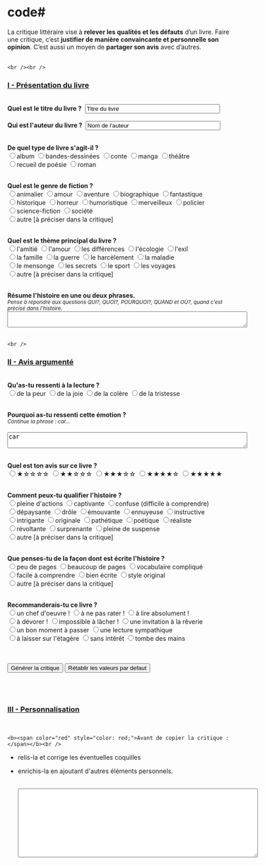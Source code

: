 # code# <meta content="text/html; charset=UTF-8" http-equiv="Content-Type" />
La critique littéraire vise à <b>relever les qualités et les défauts</b> d’un livre.
Faire une critique, c’est <b>justifier de manière convaincante et personnelle son opinion</b>. C’est aussi un moyen de <b>partager son avis</b> avec d’autres.
	<br /> <br />

	<br /><br />
<h3><b><u>I - Présentation du livre</u></b></h3>
<br />
<form name="titre">
	<b>Quel est le titre du livre ?</b>&nbsp;
	<input size="35" value="Titre du livre" id="txt_titre" type="text" /><br /><br>
	<b>Qui est l'auteur du livre ?</b>&nbsp;
	<input size="35" value="Nom de l'auteur" id="txt_auteur" type="text" />
	<br /><br />
  </form>
  
<form name="livre">
	<b>De quel type de livre s'agit-il ?</b><br />
	<input type="radio" name="livre" value="un album" />album    
	<input type="radio" name="livre" value="une bande-dessinée" />bandes-dessinées    
    <input type="radio" name="livre" value="un conte" />conte    
	<input type="radio" name="livre" value="un manga" />manga    
	<input type="radio" name="livre" value="une pièce de théâtre" />théâtre<br />
	<input type="radio" name="livre" value="un recueil de poésie" />recueil de poésie    
    <input type="radio" name="livre" value="un roman" />roman
	<br /><br />
  </form>
  
<form name="genre">
	<b>Quel est le genre de fiction ?</b><br />
	<input type="radio" name="genre" value="animalier" />animalier    
	<input type="radio" name="genre" value="d'amour" />amour    
    <input type="radio" name="genre" value="d'aventure" />aventure    
	<input type="radio" name="genre" value="biographique" />biographique    
	<input type="radio" name="genre" value="fantastique" />fantastique<br />
	<input type="radio" name="genre" value="historique" />historique    
    <input type="radio" name="genre" value="d'horreur" />horreur    
	<input type="radio" name="genre" value="humoristique" />humoristique    
	<input type="radio" name="genre" value="merveilleux" />merveilleux    
	<input type="radio" name="genre" value="policier" />policier<br />
    <input type="radio" name="genre" value="de science-fiction" />science-fiction    
	<input type="radio" name="genre" value="de société" />société<br />
	<input type="radio" name="genre" value="[précisions sur le genre de l'histoire]" />autre [à préciser dans la critique]
	<br /><br />
</form>
<form name="theme">
<b>Quel est le thème principal du livre ?</b><br />
	<input type="radio" name="theme" value="d'amitié" />l'amitié    
	<input type="radio" name="theme" value="d'amour" />l'amour    
    <input type="radio" name="theme" value="des différences" />les différences    
	<input type="radio" name="theme" value="d'écologie" />l'écologie    
	<input type="radio" name="theme" value="d'exil" />l'exil<br />
    <input type="radio" name="theme" value="de la famille" />la famille    
	<input type="radio" name="theme" value="de la guerre" />la guerre    
	<input type="radio" name="theme" value="de harcèlement" />le harcèlement    
	<input type="radio" name="theme" value="de la maladie" />la maladie<br />
	<input type="radio" name="theme" value="de mensonge" />le mensonge    
    <input type="radio" name="theme" value="de secret" />les secrets    
	<input type="radio" name="theme" value="de sport" />le sport    
	<input type="radio" name="theme" value="de voyages" />les voyages<br />
	<input type="radio" name="theme" value="[précisions sur le thème du livre]" />autre [à préciser dans la critique]
	<br /><br />
</form>
<form name="resume">
<b>Résume l'histoire en une ou deux phrases.</b><br />
<small><i>Pense à répondre aux questions QUI?, QUOI?, POURQUOI?, QUAND et OÙ?, quand c'est précisé dans l'histoire.</i></small><br />
	<textarea cols="65" rows="2" id="txt_resume"></textarea>
	<br /><br />
 </form>
 
	<br />
<h3><b><u>II - Avis argumenté</u></b></h3>
<br />
 
 <form name="emotion">
<b>Qu'as-tu ressenti à la lecture ?</b><br />
    <input type="radio" name="emotion" value="effrayante" />de la peur    
	<input type="radio" name="emotion" value="joyeuse" />de la joie    
    <input type="radio" name="emotion" value="enrageante" />de la colère    
	<input type="radio" name="emotion" value="triste" />de la tristesse    
	<br /><br />
</form>
<form name="justifemo">
<b>Pourquoi as-tu ressenti cette émotion ?</b><br />
<small><i>Continue la phrase : car... <br /></i></small><br />
	<textarea cols="65" rows="2" id="txt_justifemo">car </textarea>
	<br /><br />
 </form>
 
 <form name="avis">
	<b>Quel est ton avis sur ce livre ?</b><br />
	<input type="radio" name="avis" value="J'ai détesté" />★☆☆☆☆    
	<input type="radio" name="avis" value="Je n'ai pas aimé" />★★☆☆☆    
    <input type="radio" name="avis" value="J'ai aimé" />★★★☆☆    
	<input type="radio" name="avis" value="J'ai beaucoup aimé" />★★★★☆    
	<input type="radio" name="avis" value="J'ai adoré" />★★★★★    
	<br /><br />
</form>
<form name="histoire">
	<b>Comment peux-tu qualifier l'histoire ?</b><br />
	<input type="radio" name="histoire" value="pleine d'actions" />pleine d'actions    
	<input type="radio" name="histoire" value="captivante" />captivante    
	<input type="radio" name="histoire" value="confuse" />confuse (difficile à comprendre)<br />
	<input type="radio" name="histoire" value="dépaysante" />dépaysante    
	<input type="radio" name="histoire" value="drôle" />drôle    
    <input type="radio" name="histoire" value="émouvante" />émouvante    
	<input type="radio" name="histoire" value="ennuyeuse" />ennuyeuse    
	<input type="radio" name="histoire" value="instructive" />instructive<br />
	<input type="radio" name="histoire" value="intrigante" />intrigante    
	<input type="radio" name="histoire" value="originale" />originale    
	<input type="radio" name="histoire" value="pathétique" />pathétique    
    <input type="radio" name="histoire" value="poétique" />poétique    
    <input type="radio" name="histoire" value="réaliste" />réaliste<br />
	<input type="radio" name="histoire" value="révoltante" />révoltante    
	<input type="radio" name="histoire" value="surprenante" />surprenante    
	<input type="radio" name="histoire" value="pleine de suspense" />pleine de suspense<br />
	<input type="radio" name="histoire" value="[précisions sur la façon dont tu qualifierais l'histoire]" />autre [à préciser dans la critique]
	<br /><br />
  </form>
  
<form name="ecriture">
<b>Que penses-tu de la façon dont est écrite l'histoire ?</b><br />
	<input type="radio" name="ecriture" value="court" />peu de pages    
	<input type="radio" name="ecriture" value="aux nombreuses pages" />beaucoup de pages    
    <input type="radio" name="ecriture" value="au vocabulaire difficile à comprendre" />vocabulaire compliqué<br />
	<input type="radio" name="ecriture" value="facile à comprendre" />facile à comprendre    
	<input type="radio" name="ecriture" value="bien écrit" />bien écrite    
	<input type="radio" name="ecriture" value="au style original" />style original<br />
	<input type="radio" name="ecriture" value="[précisions sur la façon dont est écrite l'histoire]" />autre [à préciser dans la critique]    
	<br /><br />
</form>
  
<form name="recommandation">
<b>Recommanderais-tu ce livre ?</b><br />
	<input type="radio" name="recommandation" value="est un chef d'oeuvre !" />un chef d'oeuvre !    
	<input type="radio" name="recommandation" value="est à ne pas rater !" />à ne pas rater !    
    <input type="radio" name="recommandation" value="est à lire absolument" />à lire absolument !<br />
	<input type="radio" name="recommandation" value="se dévore d'une traite !" />à dévorer !    
	<input type="radio" name="recommandation" value="est impossible à lâcher !" />impossible à lâcher !    
	<input type="radio" name="recommandation" value="invite à la rêverie." />une invitation à la rêverie<br />
    <input type="radio" name="recommandation" value="permet de passer un bon moment." />un bon moment à passer    
	<input type="radio" name="recommandation" value="offre une lecture sympathique." />une lecture sympathique<br />	
	<input type="radio" name="recommandation" value="est à laisser sur l'étagère." />à laisser sur l'étagère    
	<input type="radio" name="recommandation" value="est sans intérêt." />sans intérêt    
	<input type="radio" name="recommandation" value="tombe des mains." />tombe des mains    
	<br /><br />
</form>
 <br />
 
<form name="critique">
	<input type="button" onclick="myCritic()" value="Générer la critique" />
	<input type="button" onclick="document.forms[0].reset();document.forms[1].reset();document.forms[2].reset();document.forms[3].reset();document.forms[4].reset();document.forms[5].reset();document.forms[6].reset();document.forms[7].reset();document.forms[8].reset();document.forms[9].reset();document.forms[10].reset();document.forms[11].reset();document.forms[12].reset();" value="Rétablir les valeurs par defaut" />
  <br /><br /><br>
  
<br />
<h3><b><u>III - Personnalisation</u></b></h3>
<br />
		
	<b><span color="red" style="color: red;">Avant de copier la critique : </span></b><br />
  - relis-la et corrige les éventuelles coquilles<br />
  - enrichis-la en ajoutant d'autres éléments personnels.<br /><br />
  
	<textarea id="order" cols="65" rows="10" readonly="readonly"></textarea>
</form>
<script type="text/javascript">// <![CDATA[
function myCritic() {
var livre = document.forms["livre"];
  var txt_livre = "";
  var i;
  for (i = 0; i < livre.length; i++) {
    if (livre[i].checked) {
      txt_livre = txt_livre + livre[i].value + " ";
    }
  }
var genre = document.forms["genre"];
  var txt_genre = "";
  var b;
  for (b = 0; b < genre.length; b++) {
    if (genre[b].checked) {
      txt_genre = txt_genre + genre[b].value + " ";
    }
	  }
var theme = document.forms["theme"];
  var txt_theme = "";
  var c;
  for (c = 0; c < theme.length; c++) {
    if (theme[c].checked) {
      txt_theme = txt_theme + theme[c].value;
    }
  }
var emotion = document.forms["emotion"];
  var txt_emotion = "";
  var d;
  for (d = 0; d < emotion.length; d++) {
    if (emotion[d].checked) {
      txt_emotion = txt_emotion + emotion[d].value;
    }
  }
var avis = document.forms["avis"];
  var txt_avis = "";
  var e;
  for (e = 0; e < avis.length; e++) {
    if (avis[e].checked) {
      txt_avis = txt_avis + avis[e].value;
    }
  }
var histoire = document.forms["histoire"];
  var txt_qualifhist = "";
  var f;
  for (f = 0; f < histoire.length; f++) {
    if (histoire[f].checked) {
      txt_qualifhist = txt_qualifhist + histoire[f].value;
    }
  }
var ecriture = document.forms["ecriture"];
  var txt_ecriture = "";
  var g;
  for (g = 0; g < ecriture.length; g++) {
    if (ecriture[g].checked) {
      txt_ecriture = txt_ecriture + ecriture[g].value;
    }
  }
var recommandation = document.forms["recommandation"];
  var txt_recomm = "";
  var h;
  for (h = 0; h < recommandation.length; h++) {
    if (recommandation[h].checked) {
      txt_recomm = txt_recomm + recommandation[h].value;
    }
  }
  document.getElementById("order").value = document.getElementById("txt_titre").value + ", écrit par " + document.getElementById("txt_auteur").value + ", est " + txt_livre + txt_genre + "qui parle " + txt_theme + ". " + document.getElementById("txt_resume").value + " L'histoire est " + txt_emotion + " " + document.getElementById("txt_justifemo").value + ". " + txt_avis + " lire ce livre, car j'ai trouvé l'histoire " + txt_qualifhist + ". Ce livre " + txt_ecriture + " " + txt_recomm ;
}
// ]]></script>
